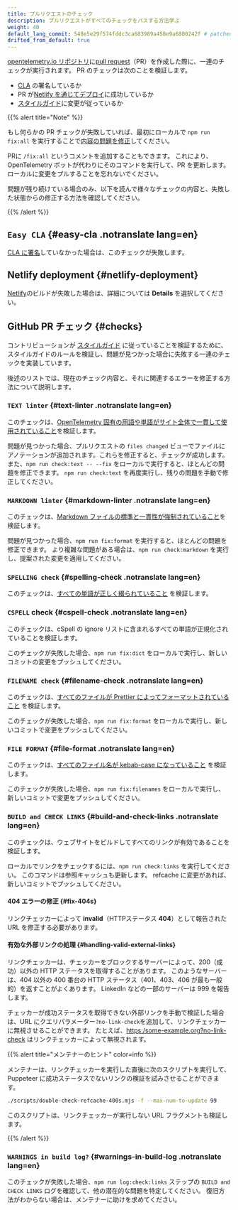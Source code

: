 ```yaml
---
title: プルリクエストのチェック
description: プルリクエストがすべてのチェックをパスする方法学ぶ
weight: 40
default_lang_commit: 548e5e29f574fddc3ca683989a458e9a6800242f # patched
drifted_from_default: true
---
```


[opentelemetry.io リポジトリ](https://github.com/open-telemetry/opentelemetry.io)に[pull request](https://docs.github.com/en/get-started/learning-about-github/github-glossary#pull-request)（PR）を作成した際に、一連のチェックが実行されます。
PR のチェックは次のことを検証します。

- [CLA](#easy-cla) の署名しているか
- PR が[Netlify を通じてデプロイ](#netlify-deployment)に成功しているか
- [スタイルガイド](#checks)に変更が従っているか

{{% alert title="Note" %}}

もし何らかの PR チェックが失敗していれば、最初にローカルで `npm run fix:all` を実行することで[内容の問題を修正](../pull-requests/#fix-issues)してください。

PRに `/fix:all` というコメントを追加することもできます。
これにより、OpenTelemetry ボットが代わりにそのコマンドを実行して、PR を更新します。
ローカルに変更をプルすることを忘れないでください。

問題が残り続けている場合のみ、以下を読んで様々なチェックの内容と、失敗した状態からの修正する方法を確認してください。

{{% /alert %}}

## `Easy CLA` {#easy-cla .notranslate lang=en}

[CLA に署名](../prerequisites/#cla)していなかった場合は、このチェックが失敗します。

## Netlify deployment {#netlify-deployment}

[Netlify](https://www.netlify.com/)のビルドが失敗した場合は、詳細については **Details** を選択してください。

## GitHub PR チェック {#checks}

コントリビューションが [スタイルガイド](../style-guide/) に従っていることを検証するために、スタイルガイドのルールを検証し、問題が見つかった場合に失敗する一連のチェックを実装しています。

後述のリストでは、現在のチェック内容と、それに関連するエラーを修正する方法について説明します。

### `TEXT linter` {#text-linter .notranslate lang=en}

このチェックは、[OpenTelemetry 固有の用語や単語がサイト全体で一貫して使用されていること](../style-guide/#opentelemetryio-word-list)を検証します。

問題が見つかった場合、プルリクエストの `files changed` ビューでファイルにアノテーションが追加されます。これらを修正すると、チェックが成功します。
また、`npm run check:text -- --fix` をローカルで実行すると、ほとんどの問題を修正できます。
`npm run check:text` を再度実行し、残りの問題を手動で修正してください。

### `MARKDOWN linter` {#markdown-linter .notranslate lang=en}

このチェックは、[Markdown ファイルの標準と一貫性が強制されていること](../style-guide/#markdown-standards)を検証します。

問題が見つかった場合、`npm run fix:format` を実行すると、ほとんどの問題を修正できます。
より複雑な問題がある場合は、`npm run check:markdown` を実行し、提案された変更を適用してください。

### `SPELLING check` {#spelling-check .notranslate lang=en}

このチェックは、[すべての単語が正しく綴られていること](../style-guide/#spell-checking) を検証します。

### `CSPELL` check {#cspell-check .notranslate lang=en}

このチェックは、cSpell の ignore リストに含まれるすべての単語が正規化されていることを検証します。

このチェックが失敗した場合、`npm run fix:dict` をローカルで実行し、新しいコミットの変更をプッシュしてください。

### `FILENAME check` {#filename-check .notranslate lang=en}

このチェックは、[すべてのファイルが Prettier によってフォーマットされていること](../style-guide/#file-format) を検証します。

このチェックが失敗した場合、`npm run fix:format` をローカルで実行し、新しいコミットで変更をプッシュしてください。

### `FILE FORMAT` {#file-format .notranslate lang=en}

このチェックは、[すべてのファイル名が kebab-case になっていること](../style-guide/#file-names) を検証します。

このチェックが失敗した場合、`npm run fix:filenames` をローカルで実行し、新しいコミットで変更をプッシュしてください。

### `BUILD and CHECK LINKS` {#build-and-check-links .notranslate lang=en}

このチェックは、ウェブサイトをビルドしてすべてのリンクが有効であることを検証します。

ローカルでリンクをチェックするには、`npm run check:links` を実行してください。
このコマンドは参照キャッシュも更新します。
refcache に変更があれば、新しいコミットでプッシュしてください。

#### 404 エラーの修正 {#fix-404s}

リンクチェッカーによって **invalid**（HTTPステータス **404**）として報告された URL を修正する必要があります。

#### 有効な外部リンクの処理 {#handling-valid-external-links}

リンクチェッカーは、チェッカーをブロックするサーバーによって、200（成功）以外の HTTP ステータスを取得することがあります。
このようなサーバーは、404 以外の 400 番台の HTTP ステータス（401、403、406 が最も一般的）を返すことがよくあります。
LinkedIn などの一部のサーバーは 999 を報告します。

チェッカーが成功ステータスを取得できない外部リンクを手動で検証した場合は、URL にクエリパラメーター`?no-link-check`を追加して、リンクチェッカーに無視させることができます。
たとえば、<https:/some-example.org?no-link-check> はリンクチェッカーによって無視されます。

{{% alert title="メンテナーのヒント" color=info %}}

メンテナーは、リンクチェッカーを実行した直後に次のスクリプトを実行して、Puppeteer に成功ステータスでないリンクの検証を試みさせることができます。

```sh
./scripts/double-check-refcache-400s.mjs -f --max-num-to-update 99
```

このスクリプトは、リンクチェッカーが実行しない URL フラグメントも検証します。

{{% /alert %}}

### `WARNINGS in build log?` {#warnings-in-build-log .notranslate lang=en}

このチェックが失敗した場合、`npm run log:check:links` ステップの `BUILD and CHECK LINKS` ログを確認して、他の潜在的な問題を特定してください。
復旧方法がわからない場合は、メンテナーに助けを求めてください。
